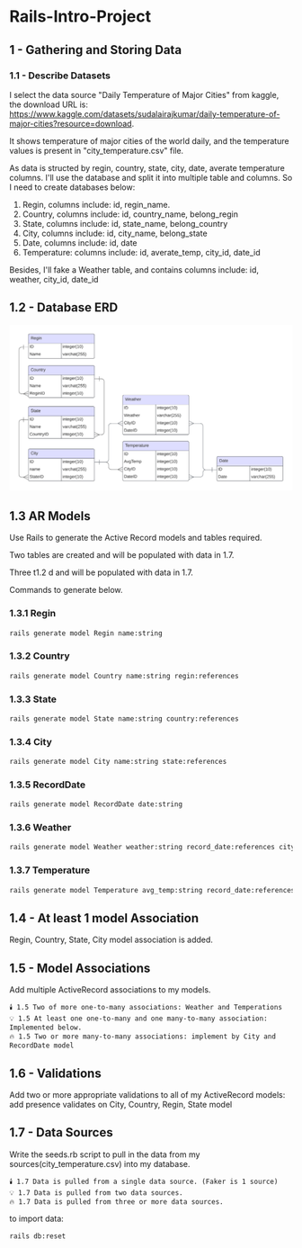 # Rails-Intro-Project

## 1 - Gathering and Storing Data

### 1.1 - Describe Datasets

I select the data source "Daily Temperature of Major Cities" from kaggle, the download URL is: https://www.kaggle.com/datasets/sudalairajkumar/daily-temperature-of-major-cities?resource=download.

It shows temperature of major cities of the world daily, and the temperature values is present in "city_temperature.csv" file. 

As data is structed by regin, country, state, city, date, averate temperature columns. I'll use the database and split it into multiple table and columns. So I need to create databases below:

1. Regin, columns include: id, regin_name.
2. Country, columns include: id, country_name, belong_regin
3. State, columns include: id, state_name, belong_country
4. City, columns include: id, city_name, belong_state
5. Date, columns include: id, date
6. Temperature: columns include: id, averate_temp, city_id, date_id

Besides, I'll fake a Weather table, and contains columns include: id, weather, city_id, date_id

## 1.2 - Database ERD

![Database ERD](https://github.com/mingwangrrc/Rails-Intro-Project/blob/main/Database%20ERD.png)


## 1.3 AR Models

Use Rails to generate the Active Record models and tables required.

Two tables are created and will be populated with data in 1.7.

Three t1.2	d and will be populated with data in 1.7.

Commands to generate below.

### 1.3.1 Regin

```bash
rails generate model Regin name:string
```

### 1.3.2 Country

```bash
rails generate model Country name:string regin:references
```

### 1.3.3 State

```bash
rails generate model State name:string country:references
```

### 1.3.4 City

```bash
rails generate model City name:string state:references
```

### 1.3.5 RecordDate

```bash
rails generate model RecordDate date:string
```

### 1.3.6 Weather

```bash
rails generate model Weather weather:string record_date:references city:references 
```

### 1.3.7 Temperature

```bash
rails generate model Temperature avg_temp:string record_date:references city:references 
```


## 1.4 - At least 1 model Association

Regin, Country, State, City model association is added.



## 1.5 - Model Associations

Add multiple ActiveRecord associations to my models.

	🕯️ 1.5 Two of more one-to-many associations: Weather and Temperations
	💡 1.5 At least one one-to-many and one many-to-many association: Implemented below.
	🔥 1.5 Two or more many-to-many associations: implement by City and RecordDate model



## 1.6 - Validations

Add two or more appropriate validations to all of my ActiveRecord models: add presence validates on City, Country, Regin, State model


## 1.7 - Data Sources

Write the seeds.rb script to pull in the data from my sources(city_temperature.csv) into my database.

    🕯️ 1.7 Data is pulled from a single data source. (Faker is 1 source)
	💡 1.7 Data is pulled from two data sources.
    🔥 1.7 Data is pulled from three or more data sources.


to import data:

```bash
rails db:reset
```
